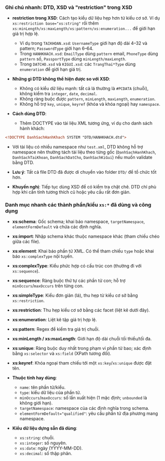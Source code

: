 ### Ghi chú nhanh: DTD, XSD và "restriction" trong XSD

- **restriction trong XSD**: Cách tạo kiểu dữ liệu hẹp hơn từ kiểu cơ sở. Ví dụ `xs:restriction base="xs:string"` rồi thêm `xs:minLength/xs:maxLength/xs:pattern/xs:enumeration...` để giới hạn giá trị hợp lệ.
  - Ví dụ trong `TAIKHOAN.xsd`: `UsernameType` giới hạn độ dài 4–32 và pattern; `PasswordType` giới hạn 6–64.
  - Trong `HANHKHACH.xsd`: `EmailType` dùng `pattern` email, `PhoneType` dùng `pattern` số, `PassportType` dùng `minLength/maxLength`.
  - Trong `DATCHO.xsd` và `KIGUI.xsd`: các `TrangThai*Type` dùng `enumeration` để giới hạn giá trị.

- **Những gì DTD không thể hiện được so với XSD**:
  - Không có kiểu dữ liệu mạnh: tất cả lá thường là `#PCDATA` (chuỗi), không kiểm tra `integer`, `date`, `decimal`.
  - Không ràng buộc được `pattern`, `minLength`, `maxLength`, `enumeration`.
  - Không hỗ trợ `key`, `unique`, `keyref` (khóa và khóa ngoại) hay `namespace`.

- **Cách dùng DTD**:
  - Thêm DOCTYPE vào tài liệu XML tương ứng, ví dụ cho danh sách hành khách:
```xml
<!DOCTYPE DanhSachHanhKhach SYSTEM "DTD/HANHKHACH.dtd">
```
  - Với tài liệu có nhiều namespace như `test.xml`, DTD không hỗ trợ namespace nên thường tách tài liệu theo từng gốc (`DanhSachHanhKhach`, `DanhSachTaiKhoan`, `DanhSachDatCho`, `DanhSachKiGui`) nếu muốn validate bằng DTD.
  - **Lưu ý**: Tất cả file DTD đã được di chuyển vào folder `DTD/` để tổ chức tốt hơn.

- **Khuyến nghị**: Tiếp tục dùng XSD để có kiểm tra chặt chẽ. DTD chỉ phù hợp khi cần tính tương thích cũ hoặc yêu cầu rất đơn giản.

### Danh mục nhanh các thành phần/kiểu `xs:*` đã dùng và công dụng

- **xs:schema**: Gốc schema; khai báo namespace, `targetNamespace`, `elementFormDefault` và chứa các định nghĩa.
- **xs:import**: Nhập schema khác thuộc namespace khác (tham chiếu chéo giữa các file).
- **xs:element**: Khai báo phần tử XML. Có thể tham chiếu `type` hoặc khai báo `xs:complexType` nội tuyến.
- **xs:complexType**: Kiểu phức hợp có cấu trúc con (thường đi với `xs:sequence`).
- **xs:sequence**: Ràng buộc thứ tự các phần tử con; hỗ trợ `minOccurs`/`maxOccurs` trên từng con.
- **xs:simpleType**: Kiểu đơn giản (lá), thu hẹp từ kiểu cơ sở bằng `xs:restriction`.
- **xs:restriction**: Thu hẹp kiểu cơ sở bằng các facet (liệt kê dưới đây).
- **xs:enumeration**: Liệt kê tập giá trị hợp lệ.
- **xs:pattern**: Regex để kiểm tra giá trị chuỗi.
- **xs:minLength / xs:maxLength**: Giới hạn độ dài chuỗi tối thiểu/tối đa.
- **xs:unique**: Ràng buộc duy nhất trong phạm vi phần tử bao; xác định bằng `xs:selector` và `xs:field` (XPath tương đối).
- **xs:keyref**: Khóa ngoại tham chiếu tới một `xs:key`/`xs:unique` được đặt tên.
- **Thuộc tính hay dùng**:
  - `name`: tên phần tử/kiểu.
  - `type`: kiểu dữ liệu của phần tử.
  - `minOccurs`/`maxOccurs`: số lần xuất hiện (1 mặc định; `unbounded` là không giới hạn).
  - `targetNamespace`: namespace của các định nghĩa trong schema.
  - `elementFormDefault="qualified"`: yêu cầu phần tử địa phương mang namespace.

- **Kiểu dữ liệu dựng sẵn đã dùng**:
  - `xs:string`: chuỗi.
  - `xs:integer`: số nguyên.
  - `xs:date`: ngày (YYYY-MM-DD).
  - `xs:decimal`: số thập phân.

